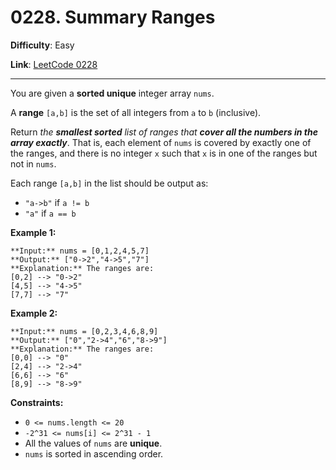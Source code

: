 # 0228. Summary Ranges

**Difficulty**: Easy

**Link**: [LeetCode 0228](https://leetcode.com/problems/summary-ranges/)

---

You are given a **sorted unique** integer array `nums`.

A **range** `[a,b]` is the set of all integers from `a` to `b` (inclusive).

Return *the **smallest sorted** list of ranges that **cover all the numbers in the array exactly***. That is, each element of `nums` is covered by exactly one of the ranges, and there is no integer `x` such that `x` is in one of the ranges but not in `nums`.

Each range `[a,b]` in the list should be output as:

* `"a->b"` if `a != b`
* `"a"` if `a == b`

**Example 1:**

    **Input:** nums = [0,1,2,4,5,7]
    **Output:** ["0->2","4->5","7"]
    **Explanation:** The ranges are:
    [0,2] --> "0->2"
    [4,5] --> "4->5"
    [7,7] --> "7"

**Example 2:**

    **Input:** nums = [0,2,3,4,6,8,9]
    **Output:** ["0","2->4","6","8->9"]
    **Explanation:** The ranges are:
    [0,0] --> "0"
    [2,4] --> "2->4"
    [6,6] --> "6"
    [8,9] --> "8->9"

**Constraints:**

* `0 <= nums.length <= 20`
* `-2^31 <= nums[i] <= 2^31 - 1`
* All the values of `nums` are **unique**.
* `nums` is sorted in ascending order.
